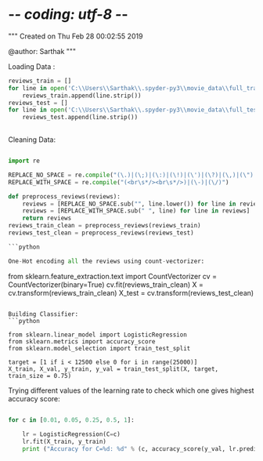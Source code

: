 # -*- coding: utf-8 -*-
"""
Created on Thu Feb 28 00:02:55 2019

@author: Sarthak
"""

Loading Data : 
```python
reviews_train = []
for line in open('C:\\Users\\Sarthak\\.spyder-py3\\movie_data\\full_train.txt', 'r',errors='ignore'):
    reviews_train.append(line.strip())
reviews_test = []
for line in open('C:\\Users\\Sarthak\\.spyder-py3\\movie_data\\full_test.txt', 'r',errors='ignore'):
    reviews_test.append(line.strip())
    
 ```
Cleaning Data:
```python

import re

REPLACE_NO_SPACE = re.compile("(\.)|(\;)|(\:)|(\!)|(\')|(\?)|(\,)|(\")|(\()|(\))|(\[)|(\])")
REPLACE_WITH_SPACE = re.compile("(<br\s*/><br\s*/>)|(\-)|(\/)")

def preprocess_reviews(reviews):
    reviews = [REPLACE_NO_SPACE.sub("", line.lower()) for line in reviews]
    reviews = [REPLACE_WITH_SPACE.sub(" ", line) for line in reviews]
    return reviews
reviews_train_clean = preprocess_reviews(reviews_train)
reviews_test_clean = preprocess_reviews(reviews_test)

```python

One-Hot encoding all the reviews using count-vectorizer:
```

from sklearn.feature_extraction.text import CountVectorizer
cv = CountVectorizer(binary=True)
cv.fit(reviews_train_clean)
X = cv.transform(reviews_train_clean)
X_test = cv.transform(reviews_test_clean)

```

Building Classifier:
```python

from sklearn.linear_model import LogisticRegression
from sklearn.metrics import accuracy_score
from sklearn.model_selection import train_test_split

target = [1 if i < 12500 else 0 for i in range(25000)]
X_train, X_val, y_train, y_val = train_test_split(X, target, train_size = 0.75)

```

Trying different values of the learning rate to check which one gives highest accuracy score:
```python

for c in [0.01, 0.05, 0.25, 0.5, 1]:
    
    lr = LogisticRegression(C=c)
    lr.fit(X_train, y_train)
    print ("Accuracy for C=%d: %d" % (c, accuracy_score(y_val, lr.predict(X_val))))

```


